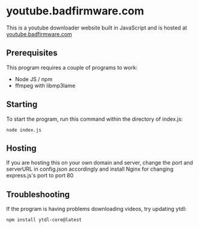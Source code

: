 # youtube.badfirmware.com
This is a youtube downloader website built in JavaScript and is hosted at [youtube.badfirmware.com](http://youtube.badfirmware.com/)

## Prerequisites
This program requires a couple of programs to work:
- Node JS / npm
- ffmpeg with libmp3lame

## Starting
To start the program, run this command within the directory of index.js:
```
node index.js
```
## Hosting
If you are hosting this on your own domain and server, change the port and serverURL in config.json accordingly and install Nginx for changing express.js's port to port 80

## Troubleshooting
If the program is having problems downloading videos, try updating ytdl:
```
npm install ytdl-core@latest
```
